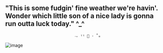 ## "This is some fudgin' fine weather we're havin'. Wonder which little son of a nice lady is gonna run outta luck today." ^_^
                                   ‧₊ ᵎᵎ 🍒 ⋅ ˚✮
![image](https://github.com/user-attachments/assets/e8ccd47a-0b76-4e93-994c-ad25d2f5d997)


